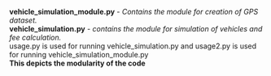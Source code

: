 **vehicle_simulation_module.py** - *Contains the module for creation of GPS dataset.*  
**vehicle_simulation.py** - *contains the module for simulation of vehicles and fee calculation.*  
usage.py is used for running vehicle_simulation.py and usage2.py is used for running vehicle_simulation_module.py  
**This depicts the modularity of the code**
